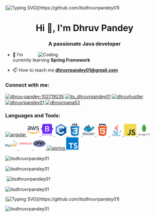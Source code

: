 [![Typing SVG](https://readme-typing-svg.herokuapp.com/?font=Righteous&color=FFA600&size=60&center=true&vCenter=true&width=1200&height=100&lines=Hello+%F0%9F%91%8B+Dhruv+Pandey+Here.;👨‍💻Aspiring+Software+Engineer.;Feel+Free+to+Get+in+Touch.+%F0%9F%98%84;)](https://github.com/itsdhruvrpandey01)

<h1 align="center">Hi 👋, I'm Dhruv Pandey</h1>
<h3 align="center">A passionate Java developer</h3>
<img align="right" alt="Coding" width="400" src="https://i.pinimg.com/originals/cd/59/d6/cd59d626dc86397fe45080e6e9c7027d.gif">

- 🌱 I’m currently learning **Spring Framework**

- 📫 How to reach me **dhruvrpandey01@gmail.com**

<h3 align="left">Connect with me:</h3>
<p align="left">
<a href="https://linkedin.com/in/dhruv-pandey-102719235" target="blank"><img align="center" src="https://raw.githubusercontent.com/rahuldkjain/github-profile-readme-generator/master/src/images/icons/Social/linked-in-alt.svg" alt="dhruv-pandey-102719235" height="30" width="40" /></a>
<a href="https://instagram.com/its_dhruvrpandey01" target="blank"><img align="center" src="https://raw.githubusercontent.com/rahuldkjain/github-profile-readme-generator/master/src/images/icons/Social/instagram.svg" alt="its_dhruvrpandey01" height="30" width="40" /></a>
<a href="https://www.codechef.com/users/dhruvhustler" target="blank"><img align="center" src="https://cdn.jsdelivr.net/npm/simple-icons@3.1.0/icons/codechef.svg" alt="dhruvhustler" height="30" width="40" /></a>
<a href="https://www.leetcode.com/dhruvrpandey01" target="blank"><img align="center" src="https://raw.githubusercontent.com/rahuldkjain/github-profile-readme-generator/master/src/images/icons/Social/leet-code.svg" alt="dhruvrpandey01" height="30" width="40" /></a>
<a href="https://auth.geeksforgeeks.org/user/dhruvrpana53" target="blank"><img align="center" src="https://raw.githubusercontent.com/rahuldkjain/github-profile-readme-generator/master/src/images/icons/Social/geeks-for-geeks.svg" alt="dhruvrpana53" height="30" width="40" /></a>
</p>

<h3 align="left">Languages and Tools:</h3>
<p align="left"> <a href="https://angular.io" target="_blank" rel="noreferrer"> <img src="https://angular.io/assets/images/logos/angular/angular.svg" alt="angular" width="40" height="40"/> </a> <a href="https://aws.amazon.com" target="_blank" rel="noreferrer"> <img src="https://raw.githubusercontent.com/devicons/devicon/master/icons/amazonwebservices/amazonwebservices-original-wordmark.svg" alt="aws" width="40" height="40"/> </a> <a href="https://getbootstrap.com" target="_blank" rel="noreferrer"> <img src="https://raw.githubusercontent.com/devicons/devicon/master/icons/bootstrap/bootstrap-plain-wordmark.svg" alt="bootstrap" width="40" height="40"/> </a> <a href="https://www.cprogramming.com/" target="_blank" rel="noreferrer"> <img src="https://raw.githubusercontent.com/devicons/devicon/master/icons/c/c-original.svg" alt="c" width="40" height="40"/> </a> <a href="https://www.w3schools.com/css/" target="_blank" rel="noreferrer"> <img src="https://raw.githubusercontent.com/devicons/devicon/master/icons/css3/css3-original-wordmark.svg" alt="css3" width="40" height="40"/> </a> <a href="https://www.docker.com/" target="_blank" rel="noreferrer"> <img src="https://raw.githubusercontent.com/devicons/devicon/master/icons/docker/docker-original-wordmark.svg" alt="docker" width="40" height="40"/> </a> <a href="https://www.w3.org/html/" target="_blank" rel="noreferrer"> <img src="https://raw.githubusercontent.com/devicons/devicon/master/icons/html5/html5-original-wordmark.svg" alt="html5" width="40" height="40"/> </a> <a href="https://www.java.com" target="_blank" rel="noreferrer"> <img src="https://raw.githubusercontent.com/devicons/devicon/master/icons/java/java-original.svg" alt="java" width="40" height="40"/> </a> <a href="https://developer.mozilla.org/en-US/docs/Web/JavaScript" target="_blank" rel="noreferrer"> <img src="https://raw.githubusercontent.com/devicons/devicon/master/icons/javascript/javascript-original.svg" alt="javascript" width="40" height="40"/> </a> <a href="https://www.mongodb.com/" target="_blank" rel="noreferrer"> <img src="https://raw.githubusercontent.com/devicons/devicon/master/icons/mongodb/mongodb-original-wordmark.svg" alt="mongodb" width="40" height="40"/> </a> <a href="https://www.mysql.com/" target="_blank" rel="noreferrer"> <img src="https://raw.githubusercontent.com/devicons/devicon/master/icons/mysql/mysql-original-wordmark.svg" alt="mysql" width="40" height="40"/> </a> <a href="https://www.oracle.com/" target="_blank" rel="noreferrer"> <img src="https://raw.githubusercontent.com/devicons/devicon/master/icons/oracle/oracle-original.svg" alt="oracle" width="40" height="40"/> </a> <a href="https://www.php.net" target="_blank" rel="noreferrer"> <img src="https://raw.githubusercontent.com/devicons/devicon/master/icons/php/php-original.svg" alt="php" width="40" height="40"/> </a> <a href="https://spring.io/" target="_blank" rel="noreferrer"> <img src="https://www.vectorlogo.zone/logos/springio/springio-icon.svg" alt="spring" width="40" height="40"/> </a> <a href="https://www.typescriptlang.org/" target="_blank" rel="noreferrer"> <img src="https://raw.githubusercontent.com/devicons/devicon/master/icons/typescript/typescript-original.svg" alt="typescript" width="40" height="40"/> </a> </p>
<p><img align="center" src="https://leetcard.jacoblin.cool/dhruvrpandey01?theme=light&font=Cabin" alt="itsdhruvrpandey01" /></p>
<p><img align="center" src="https://github-readme-stats.vercel.app/api/top-langs?username=itsdhruvrpandey01&show_icons=true&locale=en&layout=compact" alt="itsdhruvrpandey01" /></p>
<p>&nbsp;<img align="center" src="https://github-readme-stats.vercel.app/api?username=itsdhruvrpandey01&show_icons=true&locale=en" alt="itsdhruvrpandey01" /></p>
<p><img align="center" src="https://github-readme-streak-stats.herokuapp.com/?user=itsdhruvrpandey01&" alt="itsdhruvrpandey01" /></p>

[![Typing SVG](https://readme-typing-svg.herokuapp.com/?font=Righteous&color=FFA600&size=60&center=true&vCenter=true&width=1200&height=100&lines=Thanks+For+Visiting+My+Profile!!.;Visit+Again!...)](https://github.com/itsdhruvrpandey01)
<p align="left"><img src="https://komarev.com/ghpvc/?username=itsdhruvrpandey01" alt="itsdhruvrpandey01"/></p>
